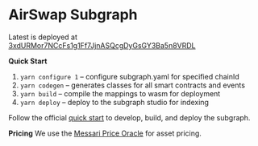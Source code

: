 # AirSwap Subgraph

Latest is deployed at [3xdURMor7NCcFs1g1Ff7JjnASQcgDyGsGY3Ba5n8VRDL](https://thegraph.com/explorer/subgraphs/3xdURMor7NCcFs1g1Ff7JjnASQcgDyGsGY3Ba5n8VRDL)

**Quick Start**

1. `yarn configure 1` – configure subgraph.yaml for specified chainId
2. `yarn codegen` – generates classes for all smart contracts and events
3. `yarn build` – compile the mappings to wasm for deployment
4. `yarn deploy` – deploy to the subgraph studio for indexing

Follow the official [quick start](https://thegraph.com/docs/en/cookbook/quick-start/) to develop, build, and deploy the subgraph.

**Pricing**
We use the [Messari Price Oracle](https://github.com/messari/subgraphs/tree/master/subgraphs/_reference_/src/prices) for asset pricing.
